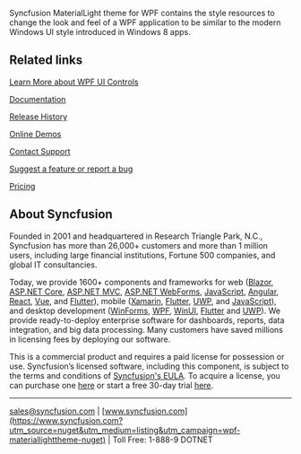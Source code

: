 Syncfusion MaterialLight theme for WPF contains the style resources to change the look and feel of a WPF application to be similar to the modern Windows UI style introduced in Windows 8 apps.

## Related links
[Learn More about WPF UI Controls](https://www.syncfusion.com/wpf-controls?utm_source=nuget&utm_medium=listing&utm_campaign=wpf-materiallighttheme-nuget)

[Documentation](https://help.syncfusion.com/wpf/themes/getting-started?utm_source=nuget&utm_medium=listing&utm_campaign=wpf-materiallighttheme-nuget)

[Release History](https://help.syncfusion.com/wpf/release-notes/v19.3.0.48?utm_source=nuget&utm_medium=listing&utm_campaign=wpf-materiallighttheme-nuget)

[Online Demos](https://github.com/syncfusion/wpf-demos?utm_source=nuget&utm_medium=listing&utm_campaign=wpf-materiallighttheme-nuget)

[Contact Support](https://www.syncfusion.com/support/directtrac/incidents/newincident/?utm_source=nuget&utm_medium=listing&utm_campaign=wpf-materiallighttheme-nuget)

[Suggest a feature or report a bug](https://www.syncfusion.com/feedback/wpf?utm_source=nuget&utm_medium=listing&utm_campaign=wpf-materiallighttheme-nuget)

[Pricing](https://www.syncfusion.com/sales/products/wpf?utm_source=nuget&utm_medium=listing&utm_campaign=wpf-materiallighttheme-nuget)

## About Syncfusion
Founded in 2001 and headquartered in Research Triangle Park, N.C., Syncfusion has more than 26,000+ customers and more than 1 million users, including large financial institutions, Fortune 500 companies, and global IT consultancies.

Today, we provide 1600+ components and frameworks for web ([Blazor](https://www.syncfusion.com/blazor-components?utm_source=nuget&utm_medium=listing&utm_campaign=wpf-materiallighttheme-nuget), [ASP.NET Core](https://www.syncfusion.com/aspnet-core-ui-controls?utm_source=nuget&utm_medium=listing&utm_campaign=wpf-materiallighttheme-nuget), [ASP.NET MVC](https://www.syncfusion.com/aspnet-mvc-ui-controls?utm_source=nuget&utm_medium=listing&utm_campaign=wpf-materiallighttheme-nuget), [ASP.NET WebForms](https://www.syncfusion.com/jquery/aspnet-webforms-ui-controls?utm_source=nuget&utm_medium=listing&utm_campaign=wpf-materiallighttheme-nuget), [JavaScript](https://www.syncfusion.com/javascript-ui-controls?utm_source=nuget&utm_medium=listing&utm_campaign=wpf-materiallighttheme-nuget), [Angular](https://www.syncfusion.com/angular-ui-components?utm_source=nuget&utm_medium=listing&utm_campaign=wpf-materiallighttheme-nuget), [React](https://www.syncfusion.com/react-ui-components?utm_source=nuget&utm_medium=listing&utm_campaign=wpf-materiallighttheme-nuget), [Vue](https://www.syncfusion.com/vue-ui-components?utm_source=nuget&utm_medium=listing&utm_campaign=wpf-materiallighttheme-nuget), and [Flutter](https://www.syncfusion.com/flutter-widgets?utm_source=nuget&utm_medium=listing&utm_campaign=wpf-materiallighttheme-nuget)), mobile ([Xamarin](https://www.syncfusion.com/xamarin-ui-controls?utm_source=nuget&utm_medium=listing&utm_campaign=wpf-materiallighttheme-nuget), [Flutter](https://www.syncfusion.com/flutter-widgets?utm_source=nuget&utm_medium=listing&utm_campaign=wpf-materiallighttheme-nuget), [UWP](https://www.syncfusion.com/uwp-ui-controls?utm_source=nuget&utm_medium=listing&utm_campaign=wpf-materiallighttheme-nuget), and [JavaScript](https://www.syncfusion.com/javascript-ui-controls?utm_source=nuget&utm_medium=listing&utm_campaign=wpf-materiallighttheme-nuget)), and desktop development ([WinForms](https://www.syncfusion.com/winforms-ui-controls?utm_source=nuget&utm_medium=listing&utm_campaign=wpf-materiallighttheme-nuget), [WPF](https://www.syncfusion.com/wpf-ui-controls?utm_source=nuget&utm_medium=listing&utm_campaign=wpf-materiallighttheme-nuget), [WinUI](https://www.syncfusion.com/winui-controls?utm_source=nuget&utm_medium=listing&utm_campaign=wpf-materiallighttheme-nuget), [Flutter](https://www.syncfusion.com/flutter-widgets?utm_source=nuget&utm_medium=listing&utm_campaign=wpf-materiallighttheme-nuget) and [UWP](https://www.syncfusion.com/uwp-ui-controls?utm_source=nuget&utm_medium=listing&utm_campaign=wpf-materiallighttheme-nuget)). We provide ready-to-deploy enterprise software for dashboards, reports, data integration, and big data processing. Many customers have saved millions in licensing fees by deploying our software.


This is a commercial product and requires a paid license for possession or use. Syncfusion’s licensed software, including this component, is subject to the terms and conditions of [Syncfusion's EULA](https://www.syncfusion.com/eula/es/?utm_source=nuget&utm_medium=listing&utm_campaign=wpf-materiallighttheme-nuget). To acquire a license, you can purchase one [here]( https://www.syncfusion.com/sales/products?utm_source=nuget&utm_medium=listing&utm_campaign=wpf-materiallighttheme-nuget) or start a free 30-day trial [here](https://www.syncfusion.com/account/manage-trials/start-trials?utm_source=nuget&utm_medium=listing&utm_campaign=wpf-materiallighttheme-nuget).

___

[sales@syncfusion.com](mailto:sales@syncfusion.com?Subject=Syncfusion%20Notifications%20WPF-%20NuGet) | [www.syncfusion.com](https://www.syncfusion.com?utm_source=nuget&utm_medium=listing&utm_campaign=wpf-materiallighttheme-nuget) | Toll Free: 1-888-9 DOTNET


